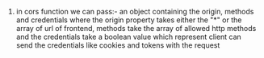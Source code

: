 
<!-- //these are the notes for backend  -->

1. in cors function we can pass:- an object containing the origin, methods and credentials where the origin property takes either the "*" or the array of url of frontend, methods take the array of allowed http methods and the credentials take a boolean value which represent client can send the credentials like cookies and tokens with the request

